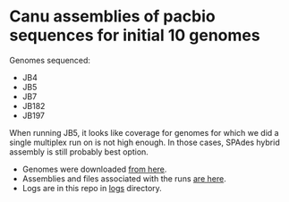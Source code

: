 # Canu assemblies of pacbio sequences for initial 10 genomes

Genomes sequenced:
- JB4
- JB5
- JB7
- JB182
- JB197

When running JB5, it looks like coverage for genomes for which we did a single
multiplex run on is not high enough. In those cases, SPAdes hybrid assembly is
still probably best option.

- Genomes were downloaded [from here](https://drive.google.com/drive/u/0/folders/0BxSnFgYDpKq9Y09JZ1lWSVBtSXc).
- Assemblies and files associated with the runs [are here](https://drive.google.com/drive/u/0/folders/0BwMisVHziZ0qSXo3WkswN0tPSm8).
- Logs are in this repo in [logs](logs/) directory.
